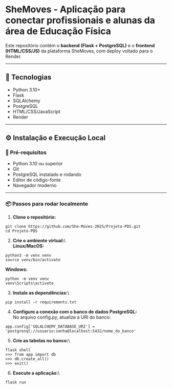 # SheMoves - Aplicação para conectar profissionais e alunas da área de Educação Física

Este repositório contém o **backend (Flask + PostgreSQL)** e o **frontend (HTML/CSS/JS)** da plataforma SheMoves, com deploy voltado para o Render.

---

## 🚀 Tecnologias

- Python 3.10+
- Flask
- SQLAlchemy
- PostgreSQL
- HTML/CSS/JavaScript 
- Render 

---

## ⚙️ Instalação e Execução Local

### 🔧 Pré-requisitos

- Python 3.10 ou superior
- Git
- PostgreSQL instalado e rodando
- Editor de código-fonte
- Navegador moderno

---

### 📦 Passos para rodar localmente

1. **Clone o repositório:**
```
git clone https://github.com/She-Moves-2025/Projeto-PDS.git
cd Projeto-PDS

```
2. **Crie o ambiente virtual:**\\  
**Linux/MacOS:**
```
python3 -m venv venv
source venv/bin/activate  
```
**Windows:**
```
python -m venv venv
venv\Scripts\activate  
```
3. **Instale as dependências:**\
```
pip install -r requirements.txt
```  

4. **Configure a conexão com o banco de dados PostgreSQL:**\
No arquivo config.py, atualize a URI do banco:
```
app.config['SQLALCHEMY_DATABASE_URI'] = 'postgresql://usuario:senha@localhost:5432/nome_do_banco'
```

5. **Crie as tabelas no banco:**\
```
flask shell  
>>> from app import db  
>>> db.create_all()  
>>> exit()
```

6. **Execute a aplicação:**\
```
flask run
```






